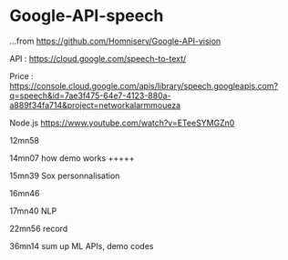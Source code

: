# Google-API-speech
...from https://github.com/Homniserv/Google-API-vision

API : https://cloud.google.com/speech-to-text/

Price : https://console.cloud.google.com/apis/library/speech.googleapis.com?q=speech&id=7ae3f475-64e7-4123-880a-a889f34fa714&project=networkalarmmoueza

Node.js https://www.youtube.com/watch?v=ETeeSYMGZn0 

12mn58

14mn07 how demo works +++++

15mn39 Sox personnalisation

16mn46

17mn40 NLP

22mn56 record


36mn14 sum up ML APIs, demo codes
